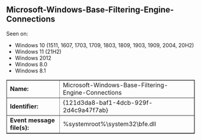 ## Microsoft-Windows-Base-Filtering-Engine-Connections

Seen on:
* Windows 10 (1511, 1607, 1703, 1709, 1803, 1809, 1903, 1909, 2004, 20H2)
* Windows 11 (21H2)
* Windows 2012
* Windows 8.0
* Windows 8.1

<table border="1" class="docutils">
  <tbody>
    <tr>
      <td><b>Name:</b></td>
      <td>Microsoft-Windows-Base-Filtering-Engine-Connections</td>
    </tr>
    <tr>
      <td><b>Identifier:</b></td>
      <td>{121d3da8-baf1-4dcb-929f-2d4c9a47f7ab}</td>
    </tr>
    <tr>
      <td><b>Event message file(s):</b></td>
      <td>%systemroot%\system32\bfe.dll</td>
    </tr>
  </tbody>
</table>

&nbsp;

